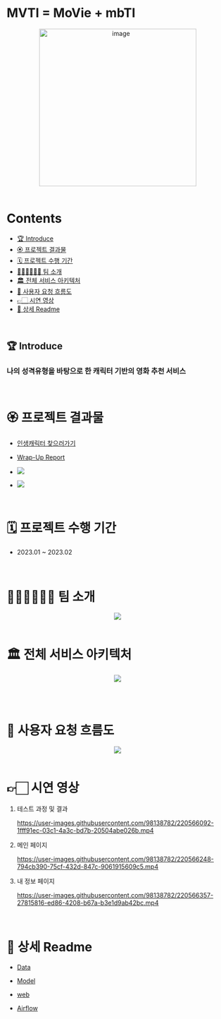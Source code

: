 # MVTI = MoVie + mbTI

<div align="center">
  <img width="357" alt="image" src="https://user-images.githubusercontent.com/71438046/217652752-c662f055-c1b6-47bc-9aa4-30fe93a85d00.png">
  
</div>
<div align="center"><br>
</div>

# Contents

- [🏆️ Introduce](#-introduce)
- [🏵️ 프로젝트 결과물](#🏵️-프로젝트-결과물)
- [🗓️ 프로젝트 수행 기간 ](#🗓️-프로젝트-수행-기간)
- [🙋🏻‍♂️🙋🏻‍♀️ 팀 소개](#🙋🏻‍♂️🙋🏻‍♀️-팀-소개)
- [🏛️ 전체 서비스 아키텍처](#🏛️-전체-서비스-아키텍처)
- [🌱 사용자 요청 흐름도](#🌱-사용자-요청-흐름도)
- [👉🏻 시연 영상](#👉🏻-시연-영상)
- [🌈 상세 Readme](#🌈-상세-Readme)

<br>

## 🏆️ Introduce

### 나의 성격유형을 바탕으로 한 캐릭터 기반의 영화 추천 서비스

<br>

# 🏵️ 프로젝트 결과물

* [인생캐릭터 찾으러가기](https://www.인생캐릭터.com/)
* [Wrap-Up Report](https://github.com/boostcampaitech4lv23recsys2/level3_productserving-level3-recsys-08/blob/master/Wrap_Up_Report.pdf)

* <a href="https://youtu.be/nop326VVVqk"><img src="https://img.shields.io/badge/MVP 소개 영상-FF0000?style=flat&logo=Youtube&logoColor=white&link=https://youtu.be/nop326VVVqk"/></a>
* <a href="https://youtu.be/8yBTzpRKnrE"><img src="https://img.shields.io/badge/발표 영상-FF0000?style=flat&logo=Youtube&logoColor=white&link=https://www.youtube.com/watch?v=8yBTzpRKnrE" /></a>
  
<br>

# 🗓️ 프로젝트 수행 기간 
- 2023.01 ~ 2023.02  

<br>


# 🙋🏻‍♂️🙋🏻‍♀️ 팀 소개
<p align="center"><img src="https://user-images.githubusercontent.com/71438046/217650124-0b51eb9e-e80b-4db4-baa6-975a47722ab4.png" /><br><br></p>

# 🏛️ 전체 서비스 아키텍처
<p align="center"><img src="https://user-images.githubusercontent.com/71438046/217650439-ec7a8757-014b-440b-b92f-af54133ed6dc.png" /><br><br></p>

<br>

# 🌱 사용자 요청 흐름도
<p align="center"><img src="https://user-images.githubusercontent.com/71438046/217651629-961a43a2-c7e7-4580-bde6-c14b8a8e331e.png" /><br><br></p>

# 👉🏻 시연 영상
1. 테스트 과정 및 결과

    https://user-images.githubusercontent.com/98138782/220566092-1fff91ec-03c1-4a3c-bd7b-20504abe026b.mp4
    
2. 메인 페이지

    https://user-images.githubusercontent.com/98138782/220566248-794cb390-75cf-432d-847c-9061915609c5.mp4

3. 내 정보 페이지

    https://user-images.githubusercontent.com/98138782/220566357-27815816-ed86-4208-b67a-b3e1d9ab42bc.mp4

<br>

# 🌈 상세 Readme

- [Data](https://github.com/boostcampaitech4lv23recsys2/level3_productserving-level3-recsys-08/tree/master/Data)

- [Model](https://github.com/boostcampaitech4lv23recsys2/level3_productserving-level3-recsys-08/tree/master/Model)

- [web](https://github.com/boostcampaitech4lv23recsys2/level3_productserving-level3-recsys-08/tree/master/Django)

- [Airflow](https://github.com/boostcampaitech4lv23recsys2/level3_productserving-level3-recsys-08/tree/master/Airflow)

<br>
